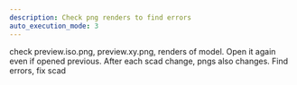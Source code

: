 ```yaml
---
description: Check png renders to find errors
auto_execution_mode: 3
---
```


check preview.iso.png, preview.xy.png, renders of model. Open it again even if opened previous. After each scad change, pngs also changes. Find errors, fix scad